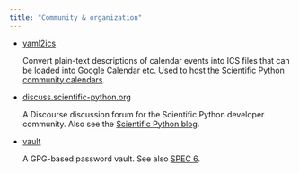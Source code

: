 ```yaml
---
title: "Community & organization"
---
```


- [yaml2ics](https://github.com/scientific-python/yaml2ics)

  Convert plain-text descriptions of calendar events into ICS files that can be loaded into Google Calendar etc.
  Used to host the Scientific Python [community calendars](https://scientific-python.org/calendar).

- [discuss.scientific-python.org](https://discuss.scientific-python.org)

  A Discourse discussion forum for the Scientific Python developer community.
  Also see the [Scientific Python blog](https://blog.scientific-python.org).

- [vault](https://github.com/scientific-python/vault-template)

  A GPG-based password vault. See also [SPEC 6](https://github.com/scientific-python/specs/pull/168).
